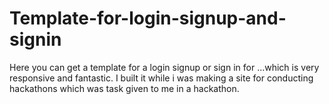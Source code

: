 # Template-for-login-signup-and-signin
Here you can get a template for a login signup or sign in for ...which is very responsive and fantastic.
I built it while i was making a site for conducting hackathons which was task given to me in a hackathon.
